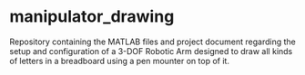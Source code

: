 # manipulator_drawing
Repository containing the MATLAB files and project document regarding the setup and configuration of a 3-DOF Robotic Arm designed to draw all kinds of letters in a breadboard using a pen mounter on top of it.
